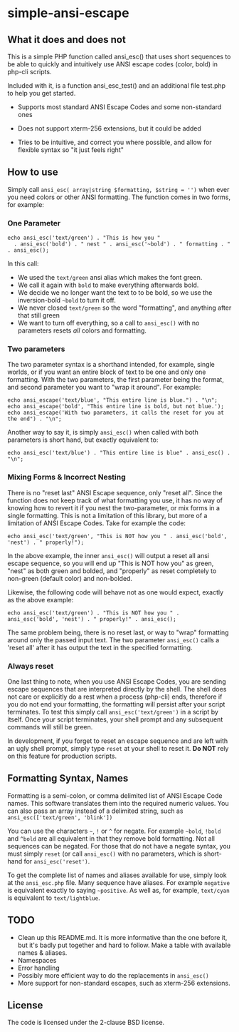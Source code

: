 # simple-ansi-escape


## What it does and does not
This is a simple PHP function called ansi_esc() that uses short sequences to be able to quickly and intuitively use ANSI escape codes (color, bold) in php-cli scripts.

Included with it, is a function ansi_esc_test() and an additional file test.php to help you get started.

- Supports most standard ANSI Escape Codes and some non-standard ones

- Does not support xterm-256 extensions, but it could be added

- Tries to be intuitive, and correct you where possible, and allow for flexible syntax so "it just feels right"

## How to use

Simply call `ansi_esc( array|string $formatting, $string = '')` when ever you need colors or other ANSI formatting.  The function comes in two forms, for example:

### One Parameter

```
echo ansi_esc('text/green') . "This is how you "
  . ansi_esc('bold') . " nest " . ansi_esc('~bold') . " formatting . " . ansi_esc();
```

In this call: 
* We used the `text/green` ansi alias which makes the font green.
* We call it again with `bold` to make everything afterwards bold.
* We decide we no longer want the text to to be bold, so we use the inversion-bold `~bold` to turn it off.  
* We never closed `text/green` so the word "formatting", and anything after that still green
* We want to turn off everything, so a call to `ansi_esc()` with no parameters resets _all_ colors and formatting.

### Two parameters

The two parameter syntax is a shorthand intended, for example, single worlds, or if you want an entire block of text to be one and only one formatting.  With the two parameters, the first parameter being the format, and second parameter you want to "wrap it around".  For example:

```
echo ansi_escape('text/blue', "This entire line is blue.") . "\n";
echo ansi_escape('bold', "This entire line is bold, but not blue.'); 
echo ansi_escape('With two parameters, it calls the reset for you at the end") . "\n";
```

Another way to say it, is simply `ansi_esc()` when called with both parameters is short hand, but exactly equivalent to: 
```
echo ansi_esc('text/blue') . "This entire line is blue" . ansi_esc() . "\n";
```

### Mixing Forms & Incorrect Nesting

There is no "reset last" ANSI Escape sequence, only "reset all".  Since the function does not keep track of what formatting you use, it has no way of knowing how to revert it if you nest the two-parameter, or mix forms in a single formatting.  This is not a limitation of this library, but more of a limitation of ANSI Escape Codes.  Take for example the code:

```
echo ansi_esc('text/green', "This is NOT how you " . ansi_esc('bold', 'nest') . " properly!");
```

In the above example, the inner `ansi_esc()` will output a reset all ansi escape sequence, so you will end up "This is NOT how you" as green, "nest" as both green and bolded, and "properly" as reset completely to non-green (default color) and non-bolded.

Likewise, the following code will behave not as one would expect, exactly as the above example:

```
echo ansi_esc('text/green') . "This is NOT how you " . ansi_esc('bold', 'nest') . " properly!" . ansi_esc();
```

The same problem being, there is no reset last, or way to "wrap" formatting around only the passed input text.  The two parameter `ansi_esc()` calls a 'reset all' after it has output the text in the specified formatting.

### Always reset

One last thing to note, when you use ANSI Escape Codes, you are sending escape sequences that are interpreted directly by the shell.  The shell does not care or explicitly do a rest when a process (php-cli) ends, therefore if you do not end your formatting, the formatting will persist after your script terminates.  To test this simply call `ansi_esc('text/green')` in a script by itself.  Once your script terminates, your shell prompt and any subsequent commands will still be green. 

In development, if you forget to reset an escape sequence and are left with an ugly shell prompt, simply type `reset` at your shell to reset it.  __Do NOT__ rely on this feature for production scripts.

## Formatting Syntax, Names

Formatting is a semi-colon, or comma delimited list of ANSI Escape Code names.  This software translates them into the required numeric values.  You can also pass an array instead of a delimited string, such as `ansi_esc(['text/green', 'blink'])` 

You can use the characters `~`, `!` or `^` for negate.  For example `~bold`, `!bold` and `^bold` are all equivalent in that they remove bold formatting.  Not all sequences can be negated.  For those that do not have a negate syntax, you must simply `reset` (or call `ansi_esc()` with no parameters, which is short-hand for `ansi_esc('reset')`.

To get the complete list of names and  aliases available for use, simply look at the ``ansi_esc.php`` file.  Many sequence have aliases.  For example `negative` is equivalent exactly to saying `~positive`.  As well as, for example, `text/cyan` is equivalent to `text/lightblue`.

## TODO

* Clean up this README.md.  It is more informative than the one before it, but it's badly put together and hard to follow.  Make a table with available names & aliases.
* Namespaces
* Error handling
* Possibly more efficient way to do the replacements in `ansi_esc()`
* More support for non-standard escapes, such as xterm-256 extensions.

## License

The code is licensed under the 2-clause BSD license.